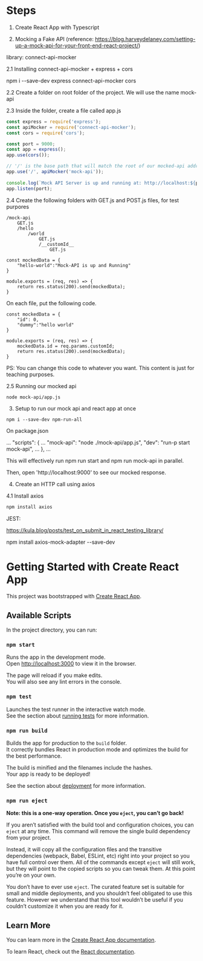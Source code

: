 # Steps

1. Create React App with Typescript

2. Mocking a Fake API
(reference: https://blog.harveydelaney.com/setting-up-a-mock-api-for-your-front-end-react-project/)

library: connect-api-mocker

2.1 Installing connect-api-mocker + express + cors

npm i --save-dev express connect-api-mocker cors

2.2 Create a folder on root folder of the project. We will use the name mock-api

2.3 Inside the folder, create a file called app.js

```javascript
const express = require('express');
const apiMocker = require('connect-api-mocker');
const cors = require('cors');

const port = 9000;
const app = express();
app.use(cors());

// '/' is the base path that will match the root of our mocked-api address.
app.use('/', apiMocker('mock-api'));
 
console.log(`Mock API Server is up and running at: http://localhost:${port}`);
app.listen(port);
```

2.4 Create the following folders with GET.js and POST.js files, for test purpores
```
/mock-api
    GET.js
    /hello
        /world
            GET.js
            /__customId__
                GET.js
```

```
const mockedData = {
    "hello-world":"Mock-API is up and Running"
}

module.exports = (req, res) => {
    return res.status(200).send(mockedData);
}
```

On each file, put the following code.
```
const mockedData = {
    "id": 0,
    "dummy":"hello world"
}

module.exports = (req, res) => {
    mockedData.id = req.params.customId;
    return res.status(200).send(mockedData);
}
```
PS: You can change this code to whatever you want. This content is just for teaching purposes.

2.5 Running our mocked api

```bash
node mock-api/app.js
```

3. Setup to run our mock api and react app at once

```
npm i --save-dev npm-run-all
```

On package.json

...
"scripts": {
  ...
  "mock-api": "node ./mock-api/app.js",
  "dev": "run-p start mock-api",
  ...
},
...

This will effectively run npm run start and npm run mock-api in parallel.

Then, open 'http://localhost:9000' to see our mocked response.

4. Create an HTTP call using axios

4.1 Install axios

```bash
npm install axios
```


JEST:

https://kula.blog/posts/test_on_submit_in_react_testing_library/

npm install axios-mock-adapter --save-dev


# Getting Started with Create React App

This project was bootstrapped with [Create React App](https://github.com/facebook/create-react-app).

## Available Scripts

In the project directory, you can run:

### `npm start`

Runs the app in the development mode.\
Open [http://localhost:3000](http://localhost:3000) to view it in the browser.

The page will reload if you make edits.\
You will also see any lint errors in the console.

### `npm test`

Launches the test runner in the interactive watch mode.\
See the section about [running tests](https://facebook.github.io/create-react-app/docs/running-tests) for more information.

### `npm run build`

Builds the app for production to the `build` folder.\
It correctly bundles React in production mode and optimizes the build for the best performance.

The build is minified and the filenames include the hashes.\
Your app is ready to be deployed!

See the section about [deployment](https://facebook.github.io/create-react-app/docs/deployment) for more information.

### `npm run eject`

**Note: this is a one-way operation. Once you `eject`, you can’t go back!**

If you aren’t satisfied with the build tool and configuration choices, you can `eject` at any time. This command will remove the single build dependency from your project.

Instead, it will copy all the configuration files and the transitive dependencies (webpack, Babel, ESLint, etc) right into your project so you have full control over them. All of the commands except `eject` will still work, but they will point to the copied scripts so you can tweak them. At this point you’re on your own.

You don’t have to ever use `eject`. The curated feature set is suitable for small and middle deployments, and you shouldn’t feel obligated to use this feature. However we understand that this tool wouldn’t be useful if you couldn’t customize it when you are ready for it.

## Learn More

You can learn more in the [Create React App documentation](https://facebook.github.io/create-react-app/docs/getting-started).

To learn React, check out the [React documentation](https://reactjs.org/).
